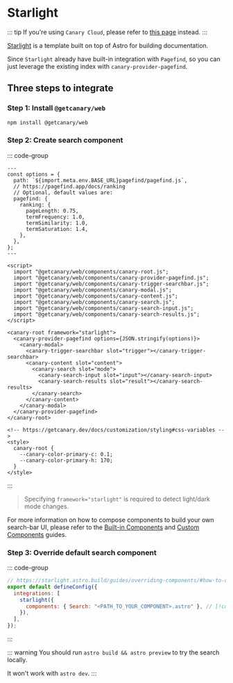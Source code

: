 # Starlight

::: tip
If you're using `Canary Cloud`, please refer to [this page](/docs/cloud/integrations/starlight) instead.
:::

[Starlight](https://starlight.astro.build/) is a template built on top of Astro for building documentation.

Since `Starlight` already have built-in integration with `Pagefind`, so you can just leverage the existing index with `canary-provider-pagefind`.

## Three steps to integrate

### Step 1: Install `@getcanary/web`

```bash
npm install @getcanary/web
```

### Step 2: Create search component

::: code-group

```astro{28} [YOUR_COMPONENT.astro]
---
const options = {
  path: `${import.meta.env.BASE_URL}pagefind/pagefind.js`,
  // https://pagefind.app/docs/ranking
  // Optional, default values are:
  pagefind: {
    ranking: {
      pageLength: 0.75,
      termFrequency: 1.0,
      termSimilarity: 1.0,
      termSaturation: 1.4,
    },
  },
};
---

<script>
  import "@getcanary/web/components/canary-root.js";
  import "@getcanary/web/components/canary-provider-pagefind.js";
  import "@getcanary/web/components/canary-trigger-searchbar.js";
  import "@getcanary/web/components/canary-modal.js";
  import "@getcanary/web/components/canary-content.js";
  import "@getcanary/web/components/canary-search.js";
  import "@getcanary/web/components/canary-search-input.js";
  import "@getcanary/web/components/canary-search-results.js";
</script>

<canary-root framework="starlight">
  <canary-provider-pagefind options={JSON.stringify(options)}>
    <canary-modal>
      <canary-trigger-searchbar slot="trigger"></canary-trigger-searchbar>
      <canary-content slot="content">
        <canary-search slot="mode">
          <canary-search-input slot="input"></canary-search-input>
          <canary-search-results slot="result"></canary-search-results>
        </canary-search>
      </canary-content>
    </canary-modal>
  </canary-provider-pagefind>
</canary-root>

<!-- https://getcanary.dev/docs/customization/styling#css-variables -->
<style>
  canary-root {
    --canary-color-primary-c: 0.1;
    --canary-color-primary-h: 170;
  }
</style>
```

:::

> Specifying `framework="starlight"` is required to detect light/dark mode changes.

For more information on how to compose components to build your own search-bar UI, please refer to the [Built-in Components](/docs/customization/builtin) and [Custom Components](/docs/customization/custom) guides.

### Step 3: Override default search component

::: code-group

```js [astro.config.mjs]
// https://starlight.astro.build/guides/overriding-components/#how-to-override
export default defineConfig({
  integrations: [
    starlight({
      components: { Search: "<PATH_TO_YOUR_COMPONENT>.astro" }, // [!code ++]
    }),
  ],
});
```

:::

::: warning
You should run `astro build && astro preview` to try the search locally.

It won't work with `astro dev`.
:::
